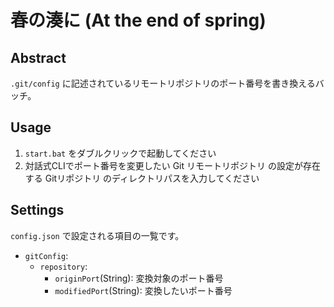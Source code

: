 # 春の湊に (At the end of spring)

## Abstract

`.git/config` に記述されているリモートリポジトリのポート番号を書き換えるバッチ。

## Usage

1. `start.bat` をダブルクリックで起動してください
2. 対話式CLIでポート番号を変更したい Git リモートリポジトリ の設定が存在する Gitリポジトリ のディレクトリパスを入力してください

## Settings

`config.json` で設定される項目の一覧です。

- `gitConfig`:
    - `repository`:
        - `originPort`(String): 変換対象のポート番号
        - `modifiedPort`(String): 変換したいポート番号